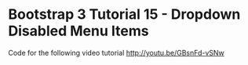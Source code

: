Bootstrap 3 Tutorial 15 - Dropdown Disabled Menu Items
======================================================

Code for the following video tutorial http://youtu.be/GBsnFd-vSNw

